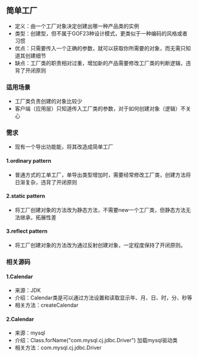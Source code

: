 ## 简单工厂
* 定义：由一个工厂对象决定创建出哪一种产品类的实例
* 类型：创建型，但不属于GOF23种设计模式，更类似于一种编码的风格或者习惯
* 优点：只需要传入一个正确的参数，就可以获取你所需要的对象，而无需只知道其创建细节
* 缺点：工厂类的职责相对过重，增加新的产品需要修改工厂类的判断逻辑，违背了开闭原则

### 适用场景
* 工厂类负责创建的对象比较少
* 客户端（应用层）只知道传入工厂类的参数，对于如何创建对象（逻辑）不关心

### 需求
* 现有一个导出功能能，将其改造成简单工厂

#### 1.ordinary pattern
* 普通方式的工单工厂，单导出类型增加时，需要经常修改工厂类，创建方法将日渐复杂，违背了开闭原则
#### 2.static pattern
* 将工厂创建对象的方法改为静态方法，不需要new一个工厂类，但静态方法无法继承，拓展性差
#### 3.reflect pattern
* 将工厂创建对象的方法改为通过反射创建对象，一定程度保持了开闭原则。


### 相关源码
#### 1.Calendar
* 来源：JDK
* 介绍：Calendar类是可以通过方法设置和读取显示年、月、日、时，分、秒等
* 相关方法：createCalendar
#### 2.Calendar
* 来源：mysql
* 介绍：Class.forName("com.mysql.cj.jdbc.Driver") 加载mysql驱动类
* 相关方法：com.mysql.cj.jdbc.Driver
